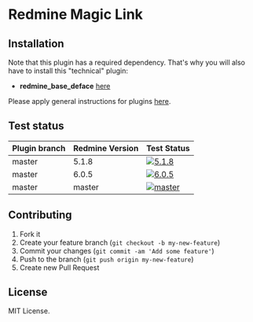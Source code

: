 Redmine Magic Link
======================



## Installation

Note that this plugin has a required dependency. That's why you will also have to install this "technical" plugin:
* **redmine_base_deface** [here](https://github.com/jbbarth/redmine_base_deface)

Please apply general instructions for plugins [here](http://www.redmine.org/wiki/redmine/Plugins).

## Test status

| Plugin branch | Redmine Version | Test Status       |
|---------------|-----------------|-------------------|
| master        | 5.1.8           | [![5.1.8][1]][5]  |
| master        | 6.0.5           | [![6.0.5][2]][5]  |
| master        | master          | [![master][3]][5] |

[1]: https://github.com/nanego/redmine_magic_link/actions/workflows/5_1_8.yml/badge.svg
[2]: https://github.com/nanego/redmine_magic_link/actions/workflows/6_0_5.yml/badge.svg
[3]: https://github.com/nanego/redmine_magic_link/actions/workflows/master.yml/badge.svg
[5]: https://github.com/nanego/redmine_magic_link/actions

## Contributing

1. Fork it
2. Create your feature branch (`git checkout -b my-new-feature`)
3. Commit your changes (`git commit -am 'Add some feature'`)
4. Push to the branch (`git push origin my-new-feature`)
5. Create new Pull Request

## License
MIT License.
